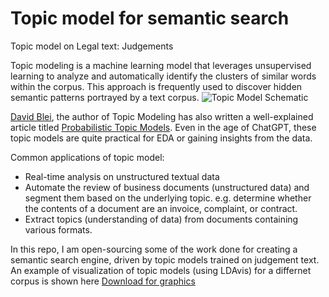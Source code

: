 # Topic model for semantic search
Topic model on Legal text: Judgements

Topic modeling is a machine learning model that leverages unsupervised learning to analyze and automatically identify the clusters of similar words within the corpus. This approach is frequently used to discover hidden semantic patterns portrayed by a text corpus.
![Topic Model Schematic](https://d2908q01vomqb2.cloudfront.net/f1f836cb4ea6efb2a0b1b99f41ad8b103eff4b59/2018/05/22/sagemaker-ntm-1.gif)


[David Blei](http://www.cs.columbia.edu/~blei/index.html), the author of Topic Modeling has also written a well-explained article titled [Probabilistic Topic Models](http://www.cs.columbia.edu/~blei/papers/Blei2012.pdf). Even in the age of ChatGPT, these topic models are quite practical for EDA or gaining insights from the data.

Common applications of topic model:
- Real-time analysis on unstructured textual data
- Automate the review of business documents (unstructured data) and segment them based on the underlying topic. e.g. determine whether the contents of a document are an invoice, complaint, or contract.
- Extract topics (understanding of data) from documents containing various formats.


In this repo, I am open-sourcing some of the work done for creating a semantic search engine, driven by topic models trained on judgement text. An example of visualization of topic models (using LDAvis) for a differnet corpus is shown here [Download for graphics](https://github.com/pkrouth/topic-model-poc/blob/6001e09c1237680f8563586fd69eed658244108a/EDA_10_topics.html)
